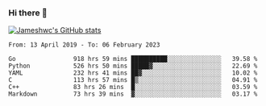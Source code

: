 ### Hi there 👋

[![Jameshwc's GitHub stats](https://github-readme-stats.vercel.app/api?username=jameshwc)](https://github.com/anuraghazra/github-readme-stats)

<!--START_SECTION:waka-->

```text
From: 13 April 2019 - To: 06 February 2023

Go                918 hrs 59 mins ██████████░░░░░░░░░░░░░░░   39.58 %
Python            526 hrs 50 mins █████▓░░░░░░░░░░░░░░░░░░░   22.69 %
YAML              232 hrs 41 mins ██▓░░░░░░░░░░░░░░░░░░░░░░   10.02 %
C                 113 hrs 57 mins █▒░░░░░░░░░░░░░░░░░░░░░░░   04.91 %
C++               83 hrs 26 mins  █░░░░░░░░░░░░░░░░░░░░░░░░   03.59 %
Markdown          73 hrs 39 mins  ▓░░░░░░░░░░░░░░░░░░░░░░░░   03.17 %
```

<!--END_SECTION:waka-->